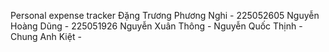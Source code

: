 Personal expense tracker
Đặng Trương Phương Nghi - 225052605
Nguyễn Hoàng Dũng - 225051926
Nguyễn Xuân Thông - 
Nguyễn Quốc Thịnh - 
Chung Anh Kiệt - 
